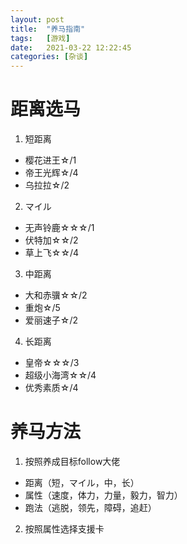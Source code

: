 ```yaml
---
layout: post
title:  "养马指南"
tags:   [游戏]
date:   2021-03-22 12:22:45
categories: [杂谈]
---
```


# 距离选马
1. 短距离
- 樱花进王☆/1
- 帝王光辉☆/4
- 乌拉拉☆/2
2. マイル
- 无声铃鹿☆☆☆/1
- 伏特加☆☆/2
- 草上飞☆☆/4
3. 中距离
- 大和赤骥☆☆/2
- 重炮☆/5
- 爱丽速子☆/2
4. 长距离
- 皇帝☆☆☆/3
- 超级小海湾☆☆/4  
- 优秀素质☆/4

# 养马方法
1. 按照养成目标follow大佬
- 距离（短，マイル，中，长）
- 属性（速度，体力，力量，毅力，智力）
- 跑法（逃脱，领先，障碍，追赶）
2. 按照属性选择支援卡
